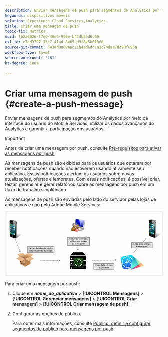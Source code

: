 ```yaml
---
description: Enviar mensagens de push para segmentos do Analytics por meio da interface do usuário do Mobile Services, utilizar os dados avançados do Analytics e garantir a participação dos usuários.
keywords: dispositivos móveis
solution: Experience Cloud Services,Analytics
title: Criar uma mensagem de push
topic-fix: Metrics
uuid: fb2a6026-f7e6-40e6-999e-b43db35d6c69
exl-id: e7ad3797-17c7-41ad-8b65-d9f8e5b01960
source-git-commit: 5434d8809aac11b4ad6dd1a3c74dae7dd98f095a
workflow-type: tm+mt
source-wordcount: '161'
ht-degree: 100%

---
```


# Criar uma mensagem de push {#create-a-push-message}

Enviar mensagens de push para segmentos do Analytics por meio da interface do usuário do Mobile Services, utilizar os dados avançados do Analytics e garantir a participação dos usuários.

>[!IMPORTANT]
>
>Antes de criar uma mensagem por push, consulte [Pré-requisitos para ativar as mensagens por push](/help/using/c-manage-app-settings/c-mob-confg-app/configure-push-messaging/prerequisites-push-messaging.md).

As mensagens de push são exibidas para os usuários que optaram por receber notificações quando não estiverem usando ativamente seu aplicativo. Essas notificações alertam os usuários sobre novas atualizações, ofertas e lembretes. Com essas notificações, é possível criar, testar, gerenciar e gerar relatórios sobre as mensagens por push em um fluxo de trabalho simplificado.

As mensagens de push são enviadas pelo lado do servidor pelas lojas de aplicativos e não pelo Adobe Mobile Services:

![](assets/push_message_diagram.png)

Para criar uma mensagem por push:

1. Clique em ***nome_do_aplicativo*** > **[!UICONTROL Mensagens]** > **[!UICONTROL Gerenciar mensagens]** > **[!UICONTROL Criar mensagem]** > **[!UICONTROL Criar mensagem de push]**.
1. Configurar as opções de público.

   Para obter mais informações, consulte [Público: definir e configurar segmentos de público para mensagens por push](/help/using/in-app-messaging/t-create-push-message/c-audience-push-message.md).
